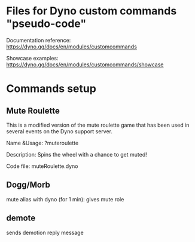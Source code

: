 # Files for Dyno custom commands "pseudo-code"
Documentation reference: https://dyno.gg/docs/en/modules/customcommands

Showcase examples: https://dyno.gg/docs/en/modules/customcommands/showcase

# Commands setup
## Mute Roulette
This is a modified version of the mute roulette game that has been used in several events on the Dyno support server.

Name &Usage: ?muteroulette

Description: Spins the wheel with a chance to get muted!

Code file: muteRoulette.dyno

## Dogg/Morb

mute alias with dyno (for 1 min): gives mute role

## demote

sends demotion reply message

